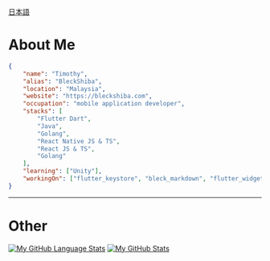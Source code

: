 [日本語](./README_JP.md)

# About Me
```json
{
	"name": "Timothy",
	"alias": "BleckShiba",
	"location": "Malaysia",
	"website": "https://bleckshiba.com",
	"occupation": "mobile application developer",
	"stacks": [
		"Flutter Dart",
		"Java",
		"Golang",
		"React Native JS & TS",
		"React JS & TS",
        "Golang"
	],
	"learning": ["Unity"],
	"workingOn": ["flutter_keystore", "bleck_markdown", "flutter_widget_to_pdf"],
}
```
---
# Other
[![My GitHub Language Stats](https://github-readme-stats.vercel.app/api/top-langs/?username=TimothyGCY&theme=nord&showicons=true)]()
[![My GitHub Stats](https://github-readme-stats.vercel.app/api/?username=TimothyGCY&count_private=true&theme=nord&showicons=true)]()


<!--
**TimothyGCY/TimothyGCY** is a ✨ _special_ ✨ repository because its `README.md` (this file) appears on your GitHub profile.

Here are some ideas to get you started:

- 🔭 I’m currently working on ...
- 🌱 I’m currently learning ...
- 👯 I’m looking to collaborate on ...
- 🤔 I’m looking for help with ...
- 💬 Ask me about ...
- 📫 How to reach me: ...
- 😄 Pronouns: ...
- ⚡ Fun fact: ...
-->

